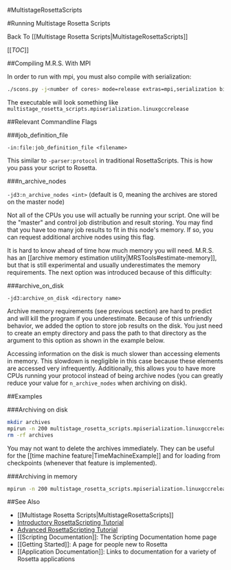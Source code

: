 #MultistageRosettaScripts

#Running Multistage Rosetta Scripts

Back To [[Multistage Rosetta Scripts|MultistageRosettaScripts]]

[[_TOC_]]

##Compiling M.R.S. With MPI

In order to run with mpi, you must also compile with serialization:

```sh
./scons.py -j<number of cores> mode=release extras=mpi,serialization bin
```

The executable will look something like `multistage_rosetta_scripts.mpiserialization.linuxgccrelease`

##Relevant Commandline Flags

###job_definition_file

`-in:file:job_definition_file <filename>`

This similar to `-parser:protocol` in traditional RosettaScripts.
This is how you pass your script to Rosetta.

###n_archive_nodes

`-jd3:n_archive_nodes <int>` (default is 0, meaning the archives are stored on the master node)

Not all of the CPUs you use will actually be running your script.
One will be the "master" and control job distribution and result storing.
You may find that you have too many job results to fit in this node's memory.
If so, you can request additional archive nodes using this flag.

It is hard to know ahead of time how much memory you will need.
M.R.S. has an [[archive memory estimation utility|MRSTools#estimate-memory]],
but that is still experimental and usually underestimates the memory requirements.
The next option was introduced because of this difficulty:

###archive_on_disk

`-jd3:archive_on_disk <directory name>`

Archive memory requirements (see previous section) are hard to predict
and will kill the program if you underestimate.
Because of this unfriendly behavior,
we added the option to store job results on the disk.
You just need to create an empty directory and pass the
path to that directory as the argument to this option as shown in the example below.

Accessing information on the disk is much slower than accessing elements in memory.
This slowdown is negligible in this case because these elements are accessed very infrequently.
Additionally, this allows you to have more CPUs
running your protocol instead of being archive nodes
(you can greatly reduce your value for `n_archive_nodes` when archiving on disk).

##Examples

###Archiving on disk

```sh
mkdir archives
mpirun -n 200 multistage_rosetta_scripts.mpiserialization.linuxgccrelease -job_definition_file job_def.xml -n_archive_nodes 1 -archive_on_disk archives @other_flags
rm -rf archives
```
You may not want to delete the archives immediately.
They can be useful for the [[time machine feature|TimeMachineExample]]
and for loading from checkpoints (whenever that feature is implemented).

###Archiving in memory

```sh
mpirun -n 200 multistage_rosetta_scripts.mpiserialization.linuxgccrelease -job_definition_file job_def.xml -n_archive_nodes 10 @other_flags
```


##See Also

* [[Multistage Rosetta Scripts|MultistageRosettaScripts]]
* [Introductory RosettaScripting Tutorial](https://www.rosettacommons.org/demos/latest/tutorials/scripting_with_rosettascripts/scripting_with_rosettascripts)
* [Advanced RosettaScripting Tutorial](https://www.rosettacommons.org/demos/latest/tutorials/advanced_scripting_with_rosettascripts/advanced_scripting_with_rosettascripts)
* [[Scripting Documentation]]: The Scripting Documentation home page
* [[Getting Started]]: A page for people new to Rosetta
* [[Application Documentation]]: Links to documentation for a variety of Rosetta applications
